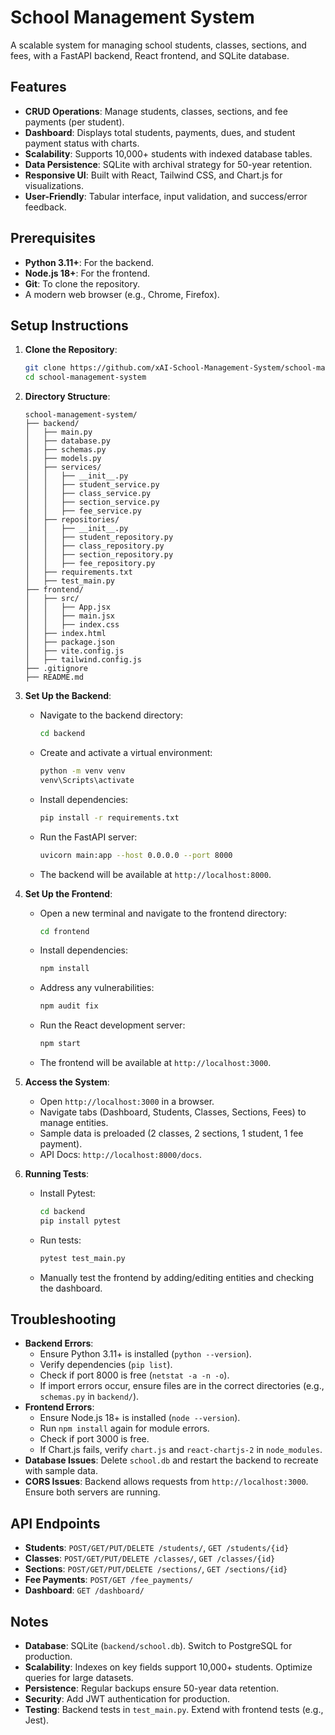 # School Management System

A scalable system for managing school students, classes, sections, and fees, with a FastAPI backend, React frontend, and SQLite database.

## Features
- **CRUD Operations**: Manage students, classes, sections, and fee payments (per student).
- **Dashboard**: Displays total students, payments, dues, and student payment status with charts.
- **Scalability**: Supports 10,000+ students with indexed database tables.
- **Data Persistence**: SQLite with archival strategy for 50-year retention.
- **Responsive UI**: Built with React, Tailwind CSS, and Chart.js for visualizations.
- **User-Friendly**: Tabular interface, input validation, and success/error feedback.

## Prerequisites
- **Python 3.11+**: For the backend.
- **Node.js 18+**: For the frontend.
- **Git**: To clone the repository.
- A modern web browser (e.g., Chrome, Firefox).

## Setup Instructions

1. **Clone the Repository**:
   ```bash
   git clone https://github.com/xAI-School-Management-System/school-management-system.git
   cd school-management-system
   ```

2. **Directory Structure**:
   ```
   school-management-system/
   ├── backend/
   │   ├── main.py
   │   ├── database.py
   │   ├── schemas.py
   │   ├── models.py
   │   ├── services/
   │   │   ├── __init__.py
   │   │   ├── student_service.py
   │   │   ├── class_service.py
   │   │   ├── section_service.py
   │   │   ├── fee_service.py
   │   ├── repositories/
   │   │   ├── __init__.py
   │   │   ├── student_repository.py
   │   │   ├── class_repository.py
   │   │   ├── section_repository.py
   │   │   ├── fee_repository.py
   │   ├── requirements.txt
   │   ├── test_main.py
   ├── frontend/
   │   ├── src/
   │   │   ├── App.jsx
   │   │   ├── main.jsx
   │   │   ├── index.css
   │   ├── index.html
   │   ├── package.json
   │   ├── vite.config.js
   │   ├── tailwind.config.js
   ├── .gitignore
   ├── README.md
   ```

3. **Set Up the Backend**:
   - Navigate to the backend directory:
     ```bash
     cd backend
     ```
   - Create and activate a virtual environment:
     ```bash
     python -m venv venv
     venv\Scripts\activate
     ```
   - Install dependencies:
     ```bash
     pip install -r requirements.txt
     ```
   - Run the FastAPI server:
     ```bash
     uvicorn main:app --host 0.0.0.0 --port 8000
     ```
   - The backend will be available at `http://localhost:8000`.

4. **Set Up the Frontend**:
   - Open a new terminal and navigate to the frontend directory:
     ```bash
     cd frontend
     ```
   - Install dependencies:
     ```bash
     npm install
     ```
   - Address any vulnerabilities:
     ```bash
     npm audit fix
     ```
   - Run the React development server:
     ```bash
     npm start
     ```
   - The frontend will be available at `http://localhost:3000`.

5. **Access the System**:
   - Open `http://localhost:3000` in a browser.
   - Navigate tabs (Dashboard, Students, Classes, Sections, Fees) to manage entities.
   - Sample data is preloaded (2 classes, 2 sections, 1 student, 1 fee payment).
   - API Docs: `http://localhost:8000/docs`.

6. **Running Tests**:
   - Install Pytest:
     ```bash
     cd backend
     pip install pytest
     ```
   - Run tests:
     ```bash
     pytest test_main.py
     ```
   - Manually test the frontend by adding/editing entities and checking the dashboard.

## Troubleshooting

- **Backend Errors**:
  - Ensure Python 3.11+ is installed (`python --version`).
  - Verify dependencies (`pip list`).
  - Check if port 8000 is free (`netstat -a -n -o`).
  - If import errors occur, ensure files are in the correct directories (e.g., `schemas.py` in `backend/`).
- **Frontend Errors**:
  - Ensure Node.js 18+ is installed (`node --version`).
  - Run `npm install` again for module errors.
  - Check if port 3000 is free.
  - If Chart.js fails, verify `chart.js` and `react-chartjs-2` in `node_modules`.
- **Database Issues**: Delete `school.db` and restart the backend to recreate with sample data.
- **CORS Issues**: Backend allows requests from `http://localhost:3000`. Ensure both servers are running.

## API Endpoints
- **Students**: `POST/GET/PUT/DELETE /students/`, `GET /students/{id}`
- **Classes**: `POST/GET/PUT/DELETE /classes/`, `GET /classes/{id}`
- **Sections**: `POST/GET/PUT/DELETE /sections/`, `GET /sections/{id}`
- **Fee Payments**: `POST/GET /fee_payments/`
- **Dashboard**: `GET /dashboard/`

## Notes
- **Database**: SQLite (`backend/school.db`). Switch to PostgreSQL for production.
- **Scalability**: Indexes on key fields support 10,000+ students. Optimize queries for large datasets.
- **Persistence**: Regular backups ensure 50-year data retention.
- **Security**: Add JWT authentication for production.
- **Testing**: Backend tests in `test_main.py`. Extend with frontend tests (e.g., Jest).